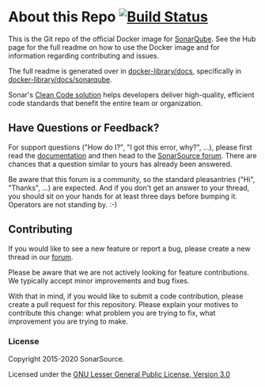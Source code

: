 # About this Repo [![Build Status](https://api.cirrus-ci.com/github/SonarSource/docker-sonarqube.svg)](https://cirrus-ci.com/github/SonarSource/docker-sonarqube)

This is the Git repo of the official Docker image for [SonarQube](https://registry.hub.docker.com/_/sonarqube/). See the Hub page for the full readme on how to use the Docker image and for information regarding contributing and issues.

The full readme is generated over in [docker-library/docs](https://github.com/docker-library/docs), specifically in [docker-library/docs/sonarqube](https://github.com/docker-library/docs/tree/master/sonarqube).

Sonar's [Clean Code solution](https://www.sonarsource.com/solutions/clean-code/) helps developers deliver high-quality, efficient code standards that benefit the entire team or organization.


Have Questions or Feedback?
---------------------------

For support questions ("How do I?", "I got this error, why?", ...), please first read the [documentation](https://docs.sonarqube.org) and then head to the [SonarSource forum](https://community.sonarsource.com/). There are chances that a question similar to yours has already been answered. 

Be aware that this forum is a community, so the standard pleasantries ("Hi", "Thanks", ...) are expected. And if you don't get an answer to your thread, you should sit on your hands for at least three days before bumping it. Operators are not standing by. :-)


Contributing
------------

If you would like to see a new feature or report a bug, please create a new thread in our [forum](https://community.sonarsource.com/tags/c/sq/10/none/docker).

Please be aware that we are not actively looking for feature contributions. We typically accept minor improvements and bug fixes.

With that in mind, if you would like to submit a code contribution, please create a pull request for this repository. Please explain your motives to contribute this change: what problem you are trying to fix, what improvement you are trying to make.

### License

Copyright 2015-2020 SonarSource.

Licensed under the [GNU Lesser General Public License, Version 3.0](http://www.gnu.org/licenses/lgpl.txt)